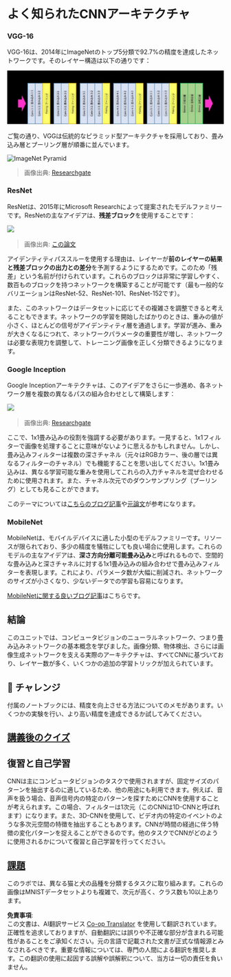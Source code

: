 <!--
CO_OP_TRANSLATOR_METADATA:
{
  "original_hash": "2f7b97b375358cb51a1e098df306bf73",
  "translation_date": "2025-08-24T21:10:24+00:00",
  "source_file": "lessons/4-ComputerVision/07-ConvNets/CNN_Architectures.md",
  "language_code": "ja"
}
-->
# よく知られたCNNアーキテクチャ

### VGG-16

VGG-16は、2014年にImageNetのトップ5分類で92.7%の精度を達成したネットワークです。そのレイヤー構造は以下の通りです：

![ImageNet Layers](../../../../../translated_images/vgg-16-arch1.d901a5583b3a51baeaab3e768567d921e5d54befa46e1e642616c5458c934028.ja.jpg)

ご覧の通り、VGGは伝統的なピラミッド型アーキテクチャを採用しており、畳み込み層とプーリング層が順番に並んでいます。

![ImageNet Pyramid](../../../../../translated_images/vgg-16-arch.64ff2137f50dd49fdaa786e3f3a975b3f22615efd13efb19c5d22f12e01451a1.ja.jpg)

> 画像出典: [Researchgate](https://www.researchgate.net/figure/Vgg16-model-structure-To-get-the-VGG-NIN-model-we-replace-the-2-nd-4-th-6-th-7-th_fig2_335194493)

### ResNet

ResNetは、2015年にMicrosoft Researchによって提案されたモデルファミリーです。ResNetの主なアイデアは、**残差ブロック**を使用することです：

<img src="images/resnet-block.png" width="300"/>

> 画像出典: [この論文](https://arxiv.org/pdf/1512.03385.pdf)

アイデンティティパススルーを使用する理由は、レイヤーが**前のレイヤーの結果と残差ブロックの出力との差分**を予測するようにするためです。このため「残差」という名前が付けられています。これらのブロックは非常に学習しやすく、数百ものブロックを持つネットワークを構築することが可能です（最も一般的なバリエーションはResNet-52、ResNet-101、ResNet-152です）。

また、このネットワークはデータセットに応じてその複雑さを調整できると考えることもできます。ネットワークの学習を開始したばかりのときは、重みの値が小さく、ほとんどの信号がアイデンティティ層を通過します。学習が進み、重みが大きくなるにつれて、ネットワークパラメータの重要性が増し、ネットワークは必要な表現力を調整して、トレーニング画像を正しく分類できるようになります。

### Google Inception

Google Inceptionアーキテクチャは、このアイデアをさらに一歩進め、各ネットワーク層を複数の異なるパスの組み合わせとして構築します：

<img src="images/inception.png" width="400"/>

> 画像出典: [Researchgate](https://www.researchgate.net/figure/Inception-module-with-dimension-reductions-left-and-schema-for-Inception-ResNet-v1_fig2_355547454)

ここで、1x1畳み込みの役割を強調する必要があります。一見すると、1x1フィルターで画像を処理することに意味がないように思えるかもしれません。しかし、畳み込みフィルターは複数の深さチャネル（元々はRGBカラー、後の層では異なるフィルターのチャネル）でも機能することを思い出してください。1x1畳み込みは、異なる学習可能な重みを使用してこれらの入力チャネルを混ぜ合わせるために使用されます。また、チャネル次元でのダウンサンプリング（プーリング）としても見ることができます。

このテーマについては[こちらのブログ記事](https://medium.com/analytics-vidhya/talented-mr-1x1-comprehensive-look-at-1x1-convolution-in-deep-learning-f6b355825578)や[元論文](https://arxiv.org/pdf/1312.4400.pdf)が参考になります。

### MobileNet

MobileNetは、モバイルデバイスに適した小型のモデルファミリーです。リソースが限られており、多少の精度を犠牲にしても良い場合に使用します。これらのモデルの主なアイデアは、**深さ方向分離可能畳み込み**と呼ばれるもので、空間的な畳み込みと深さチャネルに対する1x1畳み込みの組み合わせで畳み込みフィルターを表現します。これにより、パラメータ数が大幅に削減され、ネットワークのサイズが小さくなり、少ないデータでの学習も容易になります。

[MobileNetに関する良いブログ記事](https://medium.com/analytics-vidhya/image-classification-with-mobilenet-cc6fbb2cd470)はこちらです。

## 結論

このユニットでは、コンピュータビジョンのニューラルネットワーク、つまり畳み込みネットワークの基本概念を学びました。画像分類、物体検出、さらには画像生成ネットワークを支える実際のアーキテクチャは、すべてCNNに基づいており、レイヤー数が多く、いくつかの追加の学習トリックが加えられています。

## 🚀 チャレンジ

付属のノートブックには、精度を向上させる方法についてのメモがあります。いくつかの実験を行い、より高い精度を達成できるか試してみてください。

## [講義後のクイズ](https://ff-quizzes.netlify.app/en/ai/quiz/14)

## 復習と自己学習

CNNは主にコンピュータビジョンのタスクで使用されますが、固定サイズのパターンを抽出するのに適しているため、他の用途にも利用できます。例えば、音声を扱う場合、音声信号内の特定のパターンを探すためにCNNを使用することが考えられます。この場合、フィルターは1次元（このCNNは1D-CNNと呼ばれます）になります。また、3D-CNNを使用して、ビデオ内の特定のイベントのような多次元空間の特徴を抽出することもあります。CNNが時間の経過に伴う特徴の変化パターンを捉えることができるのです。他のタスクでCNNがどのように使用されるかについて復習と自己学習を行ってください。

## [課題](lab/README.md)

このラボでは、異なる猫と犬の品種を分類するタスクに取り組みます。これらの画像はMNISTデータセットよりも複雑で、次元が高く、クラス数も10以上あります。

**免責事項**:  
この文書は、AI翻訳サービス [Co-op Translator](https://github.com/Azure/co-op-translator) を使用して翻訳されています。正確性を追求しておりますが、自動翻訳には誤りや不正確な部分が含まれる可能性があることをご承知ください。元の言語で記載された文書が正式な情報源とみなされるべきです。重要な情報については、専門の人間による翻訳を推奨します。この翻訳の使用に起因する誤解や誤解釈について、当方は一切の責任を負いません。